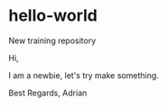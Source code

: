 # hello-world
New training repository

Hi,

I am a newbie, let's try make something.

Best Regards,
Adrian
